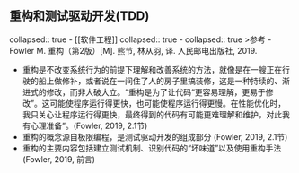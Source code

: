 ## 重构和测试驱动开发(TDD)
collapsed:: true
	- [[软件工程]]
	  collapsed:: true
		- collapsed:: true
		  >参考
			- Fowler M. 重构（第2版）[M]. 熊节, 林从羽, 译. 人民邮电出版社, 2019.
- 重构是不改变系统行为的前提下理解和改善系统的方法，就像是在一艘正在行驶的船上做修补，或者说在一间住了人的房子里搞装修，这是一种持续的、渐进式的修改，而非大破大立。“重构是为了让代码“更容易理解，更易于修改”。这可能使程序运行得更快，也可能使程序运行得更慢。在性能优化时，我只关心让程序运行得更快，最终得到的代码有可能更难理解和维护，对此我有心理准备”。(Fowler, 2019, 2.1节)
- 重构的概念源自极限编程，是测试驱动开发的组成部分 (Fowler, 2019, 2.1节)
- 重构的主要内容包括建立测试机制、识别代码的“坏味道”以及使用重构手法 (Fowler, 2019, 前言)
